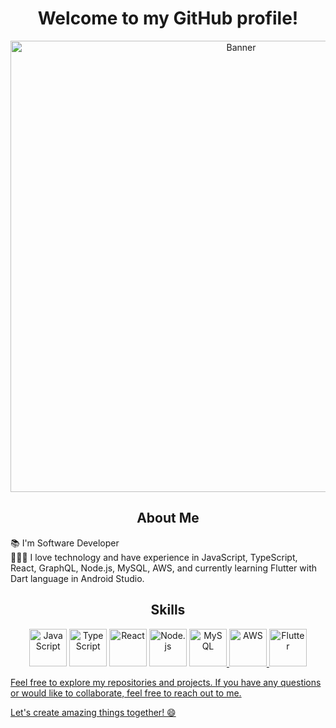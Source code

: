 <h1 align="center">Welcome to my GitHub profile!</h1>
<p align="center">
  <img src="https://cdn.discordapp.com/attachments/917183221375049728/945738819527909386/background.png" alt="Banner" width="722">
</p>

<div align="center">
  <h2>About Me</h2>
</div>
<p>
  📚 I'm Software Developer<br>
  👩🏻‍💻 I love technology and have experience in JavaScript, TypeScript, React, GraphQL, Node.js, MySQL, AWS, and currently learning Flutter with Dart language in Android Studio.
</p>

<div align="center">
  <h2>Skills</h2>
</div>
<p align="center">
  <img src="https://cdn.iconscout.com/icon/free/png-256/javascript-2752148-2284965.png" alt="JavaScript" width="60px"">
  <img src="https://cdn.iconscout.com/icon/free/png-256/typescript-1174965.png" alt="TypeScript" width="60px"">
  <img src="https://cdn.iconscout.com/icon/free/png-256/react-1-282599.png" alt="React" width="60px"">
  <img src="https://cdn.iconscout.com/icon/free/png-256/nodejs-6-569582.png" alt="Node.js" width="60px"">
  <a href='https://github.com/makcim392'%3E<img width ='40px' height='40px' src ='https://cdn.svgporn.com/logos/aws.svg'%3E</a>
  <img src="https://cdn.iconscout.com/icon/free/png-256/mysql-19-1174939.png" alt="MySQL" width="60px"">
  <img src="https://cdn.iconscout.com/icon/free/png-256/amazon-web-services-2-1174997.png" alt="AWS" width="60px"">
  <img src="https://cdn.iconscout.com/icon/free/png-256/flutter-2038877-1720090.png" alt="Flutter" width="60px"">
</p>

Feel free to explore my repositories and projects. If you have any questions or would like to collaborate, feel free to reach out to me.

Let's create amazing things together! 😄
